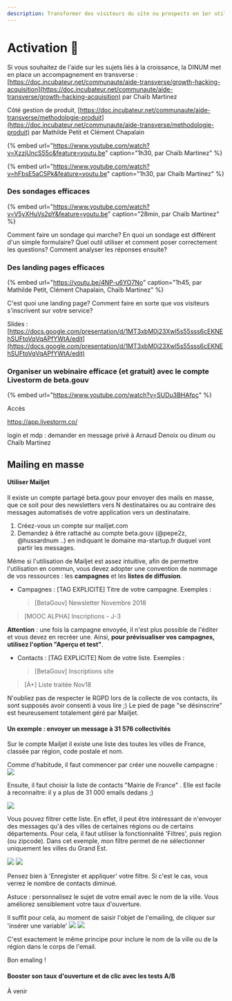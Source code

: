 ```yaml
---
description: Transformer des visiteurs du site ou prospects en 1er utilisateurs du service
---
```


# Activation 🎯

Si vous souhaitez de l'aide sur les sujets liés à la croissance, la DINUM met en place un accompagnement en transverse : [https://doc.incubateur.net/communaute/aide-transverse/growth-hacking-acquisition](https://doc.incubateur.net/communaute/aide-transverse/growth-hacking-acquisition) par Chaïb Martinez

Côté gestion de produit, [https://doc.incubateur.net/communaute/aide-transverse/methodologie-produit](https://doc.incubateur.net/communaute/aide-transverse/methodologie-produit) par Mathilde Petit et Clément Chapalain

{% embed url="https://www.youtube.com/watch?v=XzzjUncS55c&feature=youtu.be" caption="1h30, par Chaïb Martinez" %}

{% embed url="https://www.youtube.com/watch?v=hFbsE5aC5Pk&feature=youtu.be" caption="1h30, par Chaïb Martinez" %}

### Des sondages efficaces

{% embed url="https://www.youtube.com/watch?v=V5yXHuVs2pY&feature=youtu.be" caption="28min, par Chaïb Martinez" %}

Comment faire un sondage qui marche? En quoi un sondage est différent d'un simple formulaire? Quel outil utiliser et comment poser correctement les questions? Comment analyser les réponses ensuite?

### Des landing pages efficaces

{% embed url="https://youtu.be/4NP-u6YO7No" caption="1h45, par Mathilde Petit, Clément Chapalain, Chaïb Martinez" %}

C'est quoi une landing page? Comment faire en sorte que vos visiteurs s'inscrivent sur votre service?

Slides : [https://docs.google.com/presentation/d/1MT3xbM0j23Xwl5s55sss6cEKNEhSUFtoVqVqAPfYWtA/edit](https://docs.google.com/presentation/d/1MT3xbM0j23Xwl5s55sss6cEKNEhSUFtoVqVqAPfYWtA/edit)

### Organiser un webinaire efficace \(et gratuit\) avec le compte Livestorm de beta.gouv

{% embed url="https://www.youtube.com/watch?v=SUDu3BHAfpc" %}

Accès

https://app.livestorm.co/

login et mdp : demander en message privé à Arnaud Denoix ou dinum ou Chaïb Martinez





## Mailing en masse

#### Utiliser Mailjet

Il existe un compte partagé beta.gouv pour envoyer des mails en masse, que ce soit pour des newsletters vers N destinataires ou au contraire des messages automatisés de votre application vers un destinataire.

1. Créez-vous un compte sur mailjet.com
2. Demandez à être rattaché au compte beta.gouv \(@pepe2z, @hussardnum ..\) en indiquant le domaine ma-startup.fr duquel vont partir les messages.

Même si l'utilisation de Mailjet est assez intuitive, afin de permettre l'utilisation en commun, vous devez adopter une convention de nommage de vos ressources : les **campagnes** et les **listes de diffusion**.

* Campagnes : \[TAG EXPLICITE\] Titre de votre campagne. Exemples : 

  > \[BetaGouv\] Newsletter Novembre 2018

> \[MOOC ALPHA\] Inscriptions - J-3

**Attention** : une fois la campagne envoyée, il n'est plus possible de l'éditer et vous devez en recréer une. Ainsi, **pour prévisualiser vos campagnes, utilisez l'option "Aperçu et test"**.

* Contacts : \[TAG EXPLICITE\] Nom de votre liste. Exemples :

  > \[BetaGouv\] Inscriptions site

> \[À+\] Liste traitée Nov18

N'oubliez pas de respecter le RGPD lors de la collecte de vos contacts, ils sont supposés avoir consenti à vous lire ;\) Le pied de page "se désinscrire" est heureusement totalement géré par Mailjet.

#### Un exemple : envoyer un message à 31 576 collectivités

Sur le compte Mailjet il existe une liste des toutes les villes de France, classée par région, code postale et nom.

Comme d'habitude, il faut commencer par créer une nouvelle campagne : ![](https://i.postimg.cc/RhGWjhk6/Capture-d-e-cran-2018-12-10-12-07-50.png)

Ensuite, il faut choisir la liste de contacts "Mairie de France" . Elle est facile à reconnaitre: il y a plus de 31 000 emails dedans ;\)

![](https://i.postimg.cc/hvQqWP34/68747470733a2f2f692e706f7374696d672e63632f73664a4742484d6a2f4361.jpg)

Vous pouvez filtrer cette liste. En effet, il peut être intéressant de n'envoyer des messages qu'à des villes de certaines régions ou de certains départements. Pour cela, il faut utiliser la fonctionnalité 'Filtres', puis region \(ou zipcode\). Dans cet exemple, mon filtre permet de ne sélectionner uniquement les villes du Grand Est.

![](https://i.postimg.cc/T1Ty7g4v/Capture-d-e-cran-2018-12-10-12-12-38.png) ![](https://i.postimg.cc/V6qrWD4F/Capture-d-e-cran-2018-12-10-12-13-04.png)

Pensez bien à 'Enregister et appliquer' votre filtre. Si c'est le cas, vous verrez le nombre de contacts diminué.

Astuce : personnalisez le sujet de votre email avec le nom de la ville. Vous améliorez sensiblement votre taux d'ouverture.

Il suffit pour cela, au moment de saisir l'objet de l'emailing, de cliquer sur 'insérer une variable' ![](https://i.postimg.cc/ZqGk06gh/Capture-d-e-cran-2018-12-10-12-14-44.png) ![](https://i.postimg.cc/fTDNxjbz/Capture-d-e-cran-2018-12-10-12-14-35.png)

C'est exactement le même principe pour inclure le nom de la ville ou de la région dans le corps de l'email.

Bon emaling !

#### Booster son taux d'ouverture et de clic avec les tests A/B

À venir


